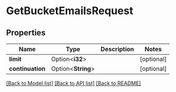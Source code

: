 # GetBucketEmailsRequest

## Properties

Name | Type | Description | Notes
------------ | ------------- | ------------- | -------------
**limit** | Option<**i32**> |  | [optional]
**continuation** | Option<**String**> |  | [optional]

[[Back to Model list]](../README.md#documentation-for-models) [[Back to API list]](../README.md#documentation-for-api-endpoints) [[Back to README]](../README.md)


